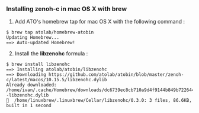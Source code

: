 
### Installing zenoh-c in mac OS X with brew

1. Add ATO's homebrew tap for mac OS X with the following command :

```
$ brew tap atolab/homebrew-atobin
Updating Homebrew...
==> Auto-updated Homebrew!
```

2. Install the **libzenohc** formula :

```
$ brew install libzenohc
==> Installing atolab/atobin/libzenohc 
==> Downloading https://github.com/atolab/atobin/blob/master/zenoh-c/latest/macos/10.15.5/libzenohc.dylib
Already downloaded: /home/ivan/.cache/Homebrew/downloads/dc6739ec8cb710a9d4f9144b849b722644c9a064ae95f879334b804941b2670d--libzenohc.dylib
🍺  /home/linuxbrew/.linuxbrew/Cellar/libzenohc/0.3.0: 3 files, 86.6KB, built in 1 second
```
